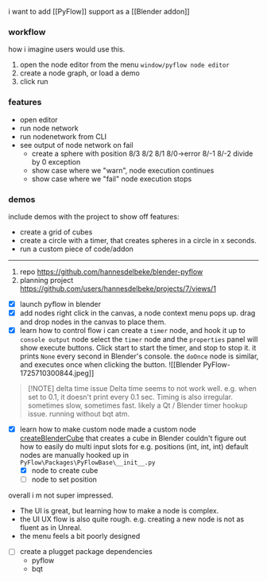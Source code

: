 i want to add [[PyFlow]] support as a [[Blender addon]]
### workflow
how i imagine users would use this.
1. open the node editor from the menu `window/pyflow node editor`
2. create a node graph, or load a demo
3. click run
### features
- open editor
- run node network
- run nodenetwork from CLI
- see output of node network on fail
	- create a sphere with position
	  8/3 8/2 8/1 8/0->error  8/-1 8/-2 
	  divide by 0 exception
	- show case where we "warn", node execution continues
	- show case where we "fail" node execution stops
### demos
include demos with the project to show off features:
- create a grid of cubes
- create a circle with a timer, that creates spheres in a circle in x seconds.
- run a custom piece of code/addon

---
1. repo https://github.com/hannesdelbeke/blender-pyflow
2. planning project https://github.com/users/hannesdelbeke/projects/7/views/1
- [x] launch pyflow in blender
- [x] add nodes
	right click in the canvas, a node context menu pops up. drag and drop nodes in the canvas to place them.
- [x] learn how to control flow
	i can create a `timer` node, and hook it up to `console output` node
	select the `timer` node and the `properties` panel will show execute buttons. Click start to start the timer, and stop to stop it. it prints `None` every second in Blender's console.
	the `doOnce` node is similar, and executes once when clicking the button.
	![[Blender PyFlow-1725710300844.jpeg]]
	
> [!NOTE] delta time issue
> Delta time seems to not work well. e.g. when set to 0.1, it doesn't print every 0.1 sec. Timing is also irregular. sometimes slow, sometimes fast. 
> likely a Qt / Blender timer hookup issue. running without bqt atm.

- [x] learn how to make custom node
	made a custom node [createBlenderCube](https://github.com/hannesdelbeke/blender-pyflow/blob/main/createBlenderCube.py) that creates a cube in Blender
	couldn't figure out how to easily do multi input slots for e.g. positions (int, int, int)
	default nodes are manually hooked up in `PyFlow\Packages\PyFlowBase\__init__.py`
	- [x] node to create cube
	- [ ] node to set position

overall i m not super impressed.
- The UI is great, but learning how to make a node is complex.
- the UI UX flow is also quite rough. e.g. creating a new node is not as fluent as in Unreal.
- the menu feels a bit poorly designed


- [ ] create a plugget package
	dependencies 
	- pyflow
	- bqt
	
